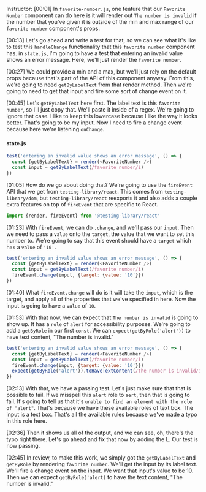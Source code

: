 Instructor: [00:01] In `favorite-number.js`, one feature that our `Favorite Number` component can do here is it will render out `The number is invalid` if the number that you've given it is outside of the min and max range of our `favorite number` component's props.

[00:13] Let's go ahead and write a test for that, so we can see what it's like to test this `handleChange` functionality that this `favorite number` component has. in `state.js`, I'm going to have a test that entering an invalid value shows an error message. Here, we'll just render the `favorite number`.

[00:27] We could provide a min and a max, but we'll just rely on the default props because that's part of the API of this component anyway. From this, we're going to need `getByLabelText` from that render method. Then we're going to need to get that input and fire some sort of change event on it.

[00:45] Let's `getByLabelText` here first. The label text is this `favorite number`, so I'll just copy that. We'll paste it inside of a regex. We're going to ignore that case. I like to keep this lowercase because I like the way it looks better. That's going to be my input. Now I need to fire a change event because here we're listening `onChange`.

#### state.js
```js
test('entering an invalid value shows an error message', () => {
  const {getByLabelText} = render(<FavoriteNumber />)
  const input = getByLabelText(/favorite number/i)
})
```

[01:05] How do we go about doing that? We're going to use the `fireEvent` API that we get from `testing-library/react`. This comes from `testing-library/dom`, but `testing-library/react` reexports it and also adds a couple extra features on top of `fireEvent` that are specific to React.

```js
import {render, fireEvent} from '@testing-library/react'
```

[01:23] With `fireEvent`, we can do `.change`, and we'll pass our `input`. Then we need to pass a `value` onto the `target`, the value that we want to set this number to. We're going to say that this event should have a `target` which has a `value` of `'10'`.

```js
test('entering an invalid value shows an error message', () => {
  const {getByLabelText} = render(<FavoriteNumber />)
  const input = getByLabelText(/favorite number/i)
  fireEvent.change(input, {target: {value: '10'}})
})
```

[01:40] What `fireEvent.change` will do is it will take the `input`, which is the target, and apply all of the properties that we've specified in here. Now the input is going to have a `value` of `10`.

[01:53] With that now, we can expect that `The number is invalid` is going to show up. It has a `role` of `alert` for accessibility purposes. We're going to add a `getByRole` in our first `const`. We can `expect(getByRole('alert'))` to have text content, "The number is invalid."

```js
test('entering an invalid value shows an error message', () => {
  const {getByLabelText} = render(<FavoriteNumber />)
  const input = getByLabelText(/favorite number/i)
  fireEvent.change(input, {target: {value: '10'}})
  expect(getByRole('alert')).toHaveTextContent(/the number is invalid/i)
})
```

[02:13] With that, we have a passing test. Let's just make sure that that is possible to fail. If we misspell this `alert` role to `aert`, then that is going to fail. It's going to tell us that it's `unable to find an element with the role of "alert"`. That's because we have these available roles of text box. The input is a text box. That's all the available rules because we've made a typo in this role here.

[02:36] Then it shows us all of the output, and we can see, oh, there's the typo right there. Let's go ahead and fix that now by adding the L. Our test is now passing.

[02:45] In review, to make this work, we simply got the `getByLabelText` and `getByRole` by rendering `favorite number`. We'll get the input by its label text. We'll fire a change event on the input. We want that input's value to be 10. Then we can expect `getByRole('alert)` to have the text content, "The number is invalid."
